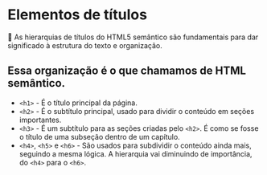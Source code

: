 # Elementos de títulos

📌 As hierarquias de títulos do HTML5 semântico são fundamentais para dar significado à estrutura do texto e organização.

## Essa organização é o que chamamos de HTML semântico.

- `<h1>` - É o título principal da página.
- `<h2>` - É o subtítulo principal, usado para dividir o conteúdo em seções importantes.
- `<h3>` - É um subtítulo para as seções criadas pelo `<h2>`. É como se fosse o título de uma subseção dentro de um capítulo.
- `<h4>`, `<h5>` e `<h6>` - São usados para subdividir o conteúdo ainda mais, seguindo a mesma lógica. A hierarquia vai diminuindo de importância, do `<h4>` para o `<h6>`.

